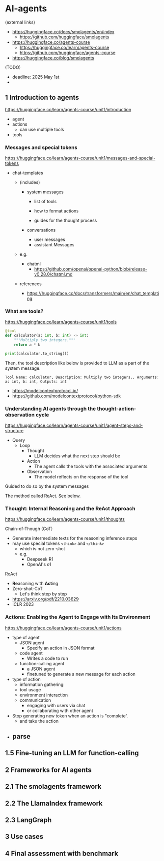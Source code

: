 # AI-agents



(external links)

- https://huggingface.co/docs/smolagents/en/index
  - https://github.com/huggingface/smolagents
- https://huggingface.co/agents-course
  - https://huggingface.co/learn/agents-course
  - https://github.com/huggingface/agents-course
- https://huggingface.co/blog/smolagents



(TODO)

- deadline: 2025 May 1st
- 



## 1 Introduction to agents

https://huggingface.co/learn/agents-course/unit1/introduction

- agent
- actions
  - can use multiple tools
- tools



### Messages and special tokens

https://huggingface.co/learn/agents-course/unit1/messages-and-special-tokens

- chat-templates

  - (includes)

    - system messages

      - list of tools

      - how to format actions
      - guides for the thought process

    - conversations

      - user messages
      - assistant Messages

  - e.g.

    - chatml
      - https://github.com/openai/openai-python/blob/release-v0.28.0/chatml.md

  - references

    - https://huggingface.co/docs/transformers/main/en/chat_templating

### What are tools?

https://huggingface.co/learn/agents-course/unit1/tools

```py
@tool
def calculator(a: int, b: int) -> int:
    """Multiply two integers."""
    return a * b

print(calculator.to_string())
```

Then, the tool description like below is provided to LLM as a part of the system message.

```
Tool Name: calculator, Description: Multiply two integers., Arguments: a: int, b: int, Outputs: int
```



- https://modelcontextprotocol.io/
- https://github.com/modelcontextprotocol/python-sdk

### Understanding AI agents through the thought-action-observation cycle

https://huggingface.co/learn/agents-course/unit1/agent-steps-and-structure

- Query
  - Loop
    - Thought
      - LLM decides what the next step should be
    - Action
      - The agent calls the tools with the associated arguments
    - Observation
      - The model reflects on the response of the tool

Guided to do so by the system messages

The method called ReAct. See below.



### Thought: Internal Reasoning and the ReAct Approach

https://huggingface.co/learn/agents-course/unit1/thoughts



Chain-of-Though (CoT)

- Generate intermediate texts for the reasoning inference steps
- may use special tokens `<think>` and `</think>`
  - which is not zero-shot
  - e.g.
    - Deepseek R1
    - OpenAI's o1

ReAct

- **Re**asoning with **Act**ing
- Zero-shot-CoT
  - Let's think step by step
- https://arxiv.org/pdf/2210.03629
- ICLR 2023



### Actions: Enabling the Agent to Engage with Its Environment

https://huggingface.co/learn/agents-course/unit1/actions

- type of agent
  - JSON agent
    - Specify an action in JSON format
  - code agent
    - Writes a code to run
  - function-calling agent
    - a JSON agent
    - finetuned to generate a new message for each action
- type of action
  - information gathering
  - tool usage
  - environment interaction
  - communication
    - engaging with users via chat
    - or collaborating with other agent
- Stop generating new token when an action is "complete".
  - and take the action
- parse
  - 



## 1.5 Fine-tuning an LLM for function-calling



## 2 Frameworks for AI agents



## 2.1 The smolagents framework



## 2.2 The LlamaIndex framework



## 2.3 LangGraph



## 3 Use cases



## 4 Final assessment with benchmark

